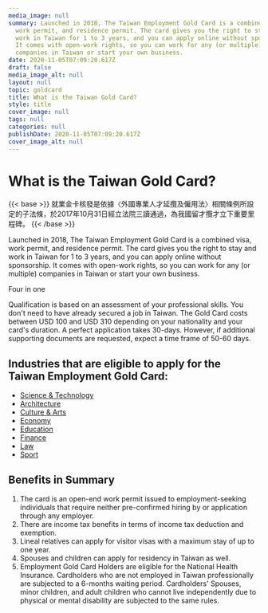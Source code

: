 ```yaml
---
media_image: null
summary: Launched in 2018, The Taiwan Employment Gold Card is a combined visa,
  work permit, and residence permit. The card gives you the right to stay and
  work in Taiwan for 1 to 3 years, and you can apply online without sponsorship.
  It comes with open-work rights, so you can work for any (or multiple)
  companies in Taiwan or start your own business.
date: 2020-11-05T07:09:20.617Z
draft: false
media_image_alt: null
layout: null
topic: goldcard
title: What is the Taiwan Gold Card?
style: title
cover_image: null
tags: null
categories: null
publishDate: 2020-11-05T07:09:20.617Z
cover_image_alt: null
---
```

# What is the Taiwan Gold Card?

{{< base >}}
就業金卡核發是依據〈外國專業人才延攬及僱用法〉相關條例所設定的子法條，於2017年10月31日經立法院三讀通過，為我國留才攬才立下重要里程碑。
{{< /base >}}

Launched in 2018, The Taiwan Employment Gold Card is a combined visa, work permit, and residence permit. The card gives you the right to stay and work in Taiwan for 1 to 3 years, and you can apply online without sponsorship. It comes with open-work rights, so you can work for any (or multiple) companies in Taiwan or start your own business.

Four in one

Qualification is based on an assessment of your professional skills. You don't need to have already secured a job in Taiwan. The Gold Card costs between USD 100 and USD 310 depending on your nationality and your card's duration. A perfect application takes 30-days. However, if additional supporting documents are requested, expect a time frame of 50-60 days. 

## Industries that are eligible to apply for the Taiwan Employment Gold Card:

* [Science & Technology](https://staging.taiwangoldcard.tw/en/qualification/field-of-science-technology/)
* [Architecture](/qualification/field-of-architecture/)
* [](/qualification/field-of-architecture/)[](https://staging.taiwangoldcard.tw/en/qualification/field-of-architecture/)[Culture & Arts](https://staging.taiwangoldcard.tw/en/qualification/field-of-culture-and-arts/)
* [](https://staging.taiwangoldcard.tw/en/qualification/field-of-culture-and-arts/)[Economy](https://staging.taiwangoldcard.tw/en/qualification/field-of-economy/)
* [](https://staging.taiwangoldcard.tw/en/qualification/field-of-economy/)[Education](https://staging.taiwangoldcard.tw/en/qualification/field-of-education/)
* [](https://staging.taiwangoldcard.tw/en/qualification/field-of-education/)[Finance](https://staging.taiwangoldcard.tw/en/qualification/field-of-finance/)
* [](https://staging.taiwangoldcard.tw/en/qualification/field-of-finance/)[Law](https://staging.taiwangoldcard.tw/en/qualification/field-of-law/)
* [Sport](https://staging.taiwangoldcard.tw/en/qualification/field-of-sport/)

## [](https://staging.taiwangoldcard.tw/en/qualification/field-of-sport/)Benefits in Summary

1. The card is an open-end work permit issued to employment-seeking individuals that require neither pre-confirmed hiring by or application through any employer.
2. There are income tax benefits in terms of income tax deduction and exemption. 
3. Lineal relatives can apply for visitor visas with a maximum stay of up to one year.
4. Spouses and children can apply for residency in Taiwan as well. 
5. Employment Gold Card Holders are eligible for the National Health Insurance. Cardholders who are not employed in Taiwan professionally are subjected to a 6-months waiting period. Cardholders' Spouses, minor children, and adult children who cannot live independently due to physical or mental disability are subjected to the same rules.